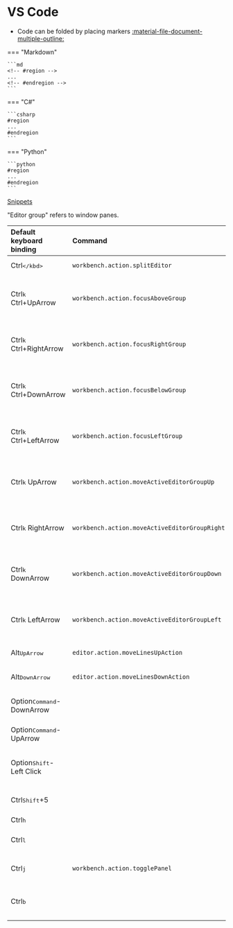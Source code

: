 # VS Code

- Code can be folded by placing markers [:material-file-document-multiple-outline:](https://code.visualstudio.com/docs/editor/codebasics#_folding)

=== "Markdown"

    ```md
    <!-- #region -->
    ...
    <!-- #endregion -->
    ```

=== "C#"

    ```csharp
    #region 
    ...
    #endregion
    ```

=== "Python"

    ```python
    #region
    ...
    #endregion
    ```

[Snippets](https://code.visualstudio.com/docs/editor/userdefinedsnippets)


"Editor group" refers to window panes.

Default keyboard binding  | Command                                       | Effect
:---                      | :---                                          | :---
<kb>Ctrl</kbd><kbd>\</kbd>                    | `workbench.action.splitEditor`                | Split Editor
<kb>Ctrl</kbd><kbd>k</kbd> Ctrl+UpArrow       | `workbench.action.focusAboveGroup`            | View: Focus Above Editor Group
<kb>Ctrl</kbd><kbd>k</kbd> Ctrl+RightArrow    | `workbench.action.focusRightGroup`            | View: Focus Right Editor Group
<kb>Ctrl</kbd><kbd>k</kbd> Ctrl+DownArrow     | `workbench.action.focusBelowGroup`            | View: Focus Below Editor Group
<kb>Ctrl</kbd><kbd>k</kbd> Ctrl+LeftArrow     | `workbench.action.focusLeftGroup`             | View: Focus Left Editor Group
<kb>Ctrl</kbd><kbd>k</kbd> UpArrow            | `workbench.action.moveActiveEditorGroupUp`    | View: Move Editor Group Up
<kb>Ctrl</kbd><kbd>k</kbd> RightArrow         | `workbench.action.moveActiveEditorGroupRight` | View: Move Editor Group Right
<kb>Ctrl</kbd><kbd>k</kbd> DownArrow          | `workbench.action.moveActiveEditorGroupDown`  | View: Move Editor Group Down
<kb>Ctrl</kbd><kbd>k</kbd> LeftArrow          | `workbench.action.moveActiveEditorGroupLeft`  | View: Move Editor Group Left
<kb>Alt</kbd><kbd>UpArrow</kbd>               | `editor.action.moveLinesUpAction`             | Move line up
<kb>Alt</kbd><kbd>DownArrow</kbd>             | `editor.action.moveLinesDownAction`           | Move line down
<kb>Option</kbd><kbd>Command</kbd>-DownArrow  |                                               | Add a cursor down
<kb>Option</kbd><kbd>Command</kbd>-UpArrow    |                                               | Add a cursor up
<kb>Option</kbd><kbd>Shift</kbd>-Left Click   |                                               | Click and drag to add cursors
<kb>Ctrl</kbd><kbd>Shift</kbd>+5              |                                               | Terminal: Split terminal
<kb>Ctrl</kbd><kbd>h</kbd>                    |                                               | Replace
<kb>Ctrl</kbd><kbd>l</kbd>                    |                                               | Expand line selection
<kb>Ctrl</kbd><kbd>j</kbd>                    | `workbench.action.togglePanel`                | View: Toggle Panel
<kb>Ctrl</kbd><kbd>b</kbd>                    |                                               | View: Toggle Side Bar Visibility